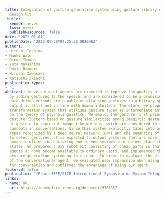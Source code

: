 ```yaml
---
title: Integration of gesture generation system using gesture library with DIY robot
  design kit
_build:
  render: never
  list: never
  publishResources: false
date: '2022-01-01'
publishDate: '2023-09-20T07:25:36.882096Z'
authors:
- Hitoshi Teshima
- Naoki Wake
- Diego Thomas
- Yuta Nakashima
- David Baumert
- Hiroshi Kawasaki
- Katsushi Ikeuchi
publication_types:
- '1'
abstract: Conversational agents are expected to improve the quality of communication
  by adding gestures to the speech, and are considered to be a promising tool. Recent
  data-driven methods are capable of attaching gestures to arbitrary speech, but the
  output is still not in line with human intuition. Therefore, we propose a gesture
  transformation system that utilizes gesture types as intermediate information, based
  on the theory of psycholinguistics. We employ the gesture-first principle to create
  gesture clusters based on gesture similarities among imagistic gestures, one type
  of gesture to represent image-like motions, which are considered to represent important
  concepts in conversations. Since this system explicitly takes into account the gesture
  types recognized by a deep neural network (DNN) and the semantics of the sentence
  to select gestures, it is expected to output gestures that are more in line with
  human intuition than existing end-to-end systems that do not place these intermediate
  states. We prepared a DIY robot kit consisting of cheap parts so that conversational
  agents at home become available to ordinary users, and implemented the proposed
  gesture generation system on this robot. In order to evaluate the effectiveness
  of the conversational agent, we evaluated user impression when using various media
  for conversation and confirmed the advantage of using our agent.
featured: false
publication: '*Proc.~IEEE/SICE International Symposium on System Integration (SII)*'
links:
- name: URL
  url: https://ieeexplore.ieee.org/document/9708837
---
```


